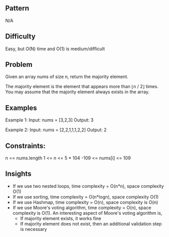 ## Pattern
N/A

## Difficulty
Easy, but O(N) time and O(1) is medium/difficult

## Problem
Given an array nums of size n, return the majority element.

The majority element is the element that appears more than ⌊n / 2⌋ times. You may assume that the majority element always exists in the array.

## Examples
Example 1:
Input: nums = [3,2,3]
Output: 3

Example 2:
Input: nums = [2,2,1,1,1,2,2]
Output: 2

## Constraints:
n == nums.length
1 <= n <= 5 * 104
-109 <= nums[i] <= 109

## Insights
- If we use two nested loops, time complexity = O(n*n), space complexity O(1)
- If we use sorting, time complexity = O(n*logn), space complexity O(1)
- If we use Hashmap, time complexity = O(n), space complexity is O(n)
- If we use Moore's voting algorithm, time complexity = O(n), space complexity is O(1). An interesting aspect of Moore's voting algorithm is, 
    - If majority element exists, it works fine
    - If majority element does not exist, then an additional validation step is necessary

